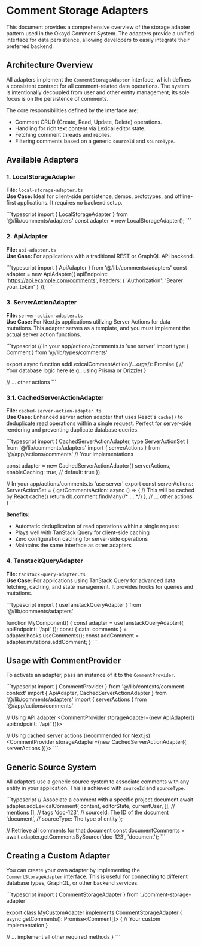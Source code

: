 # Comment Storage Adapters

This document provides a comprehensive overview of the storage adapter pattern used in the Okayd Comment System. The adapters provide a unified interface for data persistence, allowing developers to easily integrate their preferred backend.

## Architecture Overview

All adapters implement the `CommentStorageAdapter` interface, which defines a consistent contract for all comment-related data operations. The system is intentionally decoupled from user and other entity management; its sole focus is on the persistence of comments.

The core responsibilities defined by the interface are:
- Comment CRUD (Create, Read, Update, Delete) operations.
- Handling for rich text content via Lexical editor state.
- Fetching comment threads and replies.
- Filtering comments based on a generic `sourceId` and `sourceType`.

## Available Adapters

### 1. LocalStorageAdapter
**File:** `local-storage-adapter.ts`  
**Use Case:** Ideal for client-side persistence, demos, prototypes, and offline-first applications. It requires no backend setup.

\`\`\`typescript
import { LocalStorageAdapter } from '@/lib/comments/adapters'
const adapter = new LocalStorageAdapter();
\`\`\`

### 2. ApiAdapter
**File:** `api-adapter.ts`  
**Use Case:** For applications with a traditional REST or GraphQL API backend.

\`\`\`typescript
import { ApiAdapter } from '@/lib/comments/adapters'
const adapter = new ApiAdapter({
  apiEndpoint: 'https://api.example.com/comments',
  headers: { 'Authorization': 'Bearer your_token' }
});
\`\`\`

### 3. ServerActionAdapter
**File:** `server-action-adapter.ts`  
**Use Case:** For Next.js applications utilizing Server Actions for data mutations. This adapter serves as a template, and you must implement the actual server action functions.

\`\`\`typescript
// In your app/actions/comments.ts
'use server'
import type { Comment } from '@/lib/types/comments'

export async function addLexicalCommentAction(/*...args*/): Promise<Comment> {
  // Your database logic here (e.g., using Prisma or Drizzle)
}

// ... other actions
\`\`\`

### 3.1. CachedServerActionAdapter
**File:** `cached-server-action-adapter.ts`  
**Use Case:** Enhanced server action adapter that uses React's `cache()` to deduplicate read operations within a single request. Perfect for server-side rendering and preventing duplicate database queries.

\`\`\`typescript
import { CachedServerActionAdapter, type ServerActionSet } from '@/lib/comments/adapters'
import { serverActions } from '@/app/actions/comments' // Your implementations

const adapter = new CachedServerActionAdapter({
  serverActions,
  enableCaching: true, // default: true
})

// In your app/actions/comments.ts
'use server'
export const serverActions: ServerActionSet = {
  getCommentsAction: async () => {
    // This will be cached by React cache()
    return db.comment.findMany(/* ... */)
  },
  // ... other actions
}
\`\`\`

**Benefits:**
- Automatic deduplication of read operations within a single request
- Plays well with TanStack Query for client-side caching
- Zero configuration caching for server-side operations
- Maintains the same interface as other adapters

### 4. TanstackQueryAdapter
**File:** `tanstack-query-adapter.ts`  
**Use Case:** For applications using TanStack Query for advanced data fetching, caching, and state management. It provides hooks for queries and mutations.

\`\`\`typescript
import { useTanstackQueryAdapter } from '@/lib/comments/adapters'

function MyComponent() {
  const adapter = useTanstackQueryAdapter({ apiEndpoint: '/api' });
  const { data: comments } = adapter.hooks.useComments();
  const addComment = adapter.mutations.addComment;
}
\`\`\`

## Usage with CommentProvider

To activate an adapter, pass an instance of it to the `CommentProvider`.

\`\`\`typescript
import { CommentProvider } from '@/lib/contexts/comment-context'
import { ApiAdapter, CachedServerActionAdapter } from '@/lib/comments/adapters'
import { serverActions } from '@/app/actions/comments'

// Using API adapter
<CommentProvider storageAdapter={new ApiAdapter({ apiEndpoint: '/api' })}>
  <YourApp />
</CommentProvider>

// Using cached server actions (recommended for Next.js)
<CommentProvider storageAdapter={new CachedServerActionAdapter({ serverActions })}>
  <YourApp />
</CommentProvider>
\`\`\`

## Generic Source System

All adapters use a generic source system to associate comments with any entity in your application. This is achieved with `sourceId` and `sourceType`.

\`\`\`typescript
// Associate a comment with a specific project document
await adapter.addLexicalComment(
  content,
  editorState,
  currentUser,
  [], // mentions
  [], // tags
  'doc-123',    // sourceId: The ID of the document
  'document',   // sourceType: The type of entity
);

// Retrieve all comments for that document
const documentComments = await adapter.getCommentsBySource('doc-123', 'document');
\`\`\`

## Creating a Custom Adapter

You can create your own adapter by implementing the `CommentStorageAdapter` interface. This is useful for connecting to different database types, GraphQL, or other backend services.

\`\`\`typescript
import { CommentStorageAdapter } from './comment-storage-adapter'

export class MyCustomAdapter implements CommentStorageAdapter {
  async getComments(): Promise<Comment[]> {
    // Your custom implementation
  }
  
  // ... implement all other required methods
}
\`\`\`
